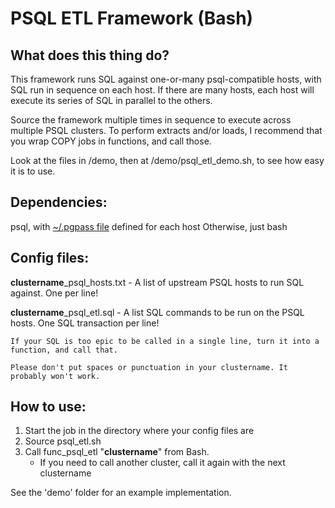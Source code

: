 # PSQL ETL Framework (Bash)


## What does this thing do?

This framework runs SQL against one-or-many psql-compatible hosts, with SQL run in sequence on each host. If there are many hosts, each host will execute its series of SQL in parallel to the others. 

Source the framework multiple times in sequence to execute across multiple PSQL clusters. To perform extracts and/or loads, I recommend that you wrap COPY jobs in functions, and call those.

Look at the files in /demo, then at /demo/psql_etl_demo.sh, to see how easy it is to use.

## Dependencies:

psql, with [~/.pgpass file](https://www.postgresql.org/docs/9.4/static/libpq-pgpass.html) defined for each host
Otherwise, just bash

## Config files:

**clustername**_psql_hosts.txt - A list of upstream PSQL hosts to run SQL against. One per line!

**clustername**_psql_etl.sql - A list SQL commands to be run on the PSQL hosts. One SQL transaction per line!

	If your SQL is too epic to be called in a single line, turn it into a function, and call that.

	Please don't put spaces or punctuation in your clustername. It probably won't work.


## How to use:

1. Start the job in the directory where your config files are
2. Source psql_etl.sh
3. Call func_psql_etl "**clustername**" from Bash.
	* If you need to call another cluster, call it again with the next clustername
	
See the 'demo' folder for an example implementation.